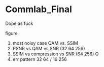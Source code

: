 # Commlab_Final
Dope as fuck

figure
1. most noisy case QAM vs. SSIM
2. PSNR vs QAM vs SNR (32 64 256) 
3. SSIM vs compression vs SNR (64 256) O
4. err pattern 32 64 / 16 256 